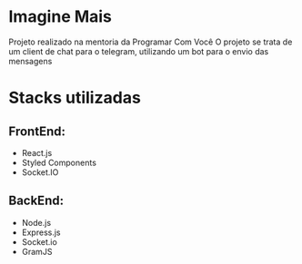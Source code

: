 # Imagine Mais 
Projeto realizado na mentoria da Programar Com Você
O projeto se trata de um client de chat para o telegram, utilizando um bot para o envio das mensagens 
# Stacks utilizadas
## FrontEnd:

 - React.js
 - Styled Components
 - Socket.IO
 
 ## BackEnd:
 - Node.js
 - Express.js
 - Socket.io
 - GramJS
